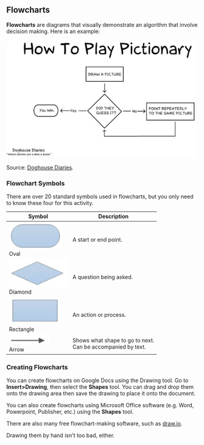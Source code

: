 ## Flowcharts

**Flowcharts** are diagrams that visually demonstrate an algorithm that involve decision making. Here is an example:

![](../../Images/Pictionary_Flowchart.jpg)

Source: [Doghouse Diaries](http://thedoghousediaries.com/).

### Flowchart Symbols

There are over 20 standard symbols used in flowcharts, but you only need to know these four for this activity.

| Symbol | Description |
| --- | --- |
| ![](../../Images/Oval.png)<br>Oval | A start or end point. |
| ![](../../Images/Diamond.png)<br>Diamond | A question being asked. |
| ![](../../Images/Rectangle.png)<br>Rectangle | An action or process. |
| ![](../../Images/Arrow.png)<br>Arrow | Shows what shape to go to next.<br>Can be accompanied by text. |



### Creating Flowcharts 

You can create flowcharts on Google Docs using the Drawing tool. Go to **Insert>Drawing**, then select the **Shapes** tool. You can drag and drop them onto the drawing area then save the drawing to place it onto the document.

You can also create flowcharts using Microsoft Office software (e.g. Word, Powerpoint, Publisher, etc.) using the **Shapes** tool. 

There are also many free flowchart-making software, such as [draw.io](https://www.draw.io/).

Drawing them by hand isn't too bad, either.
